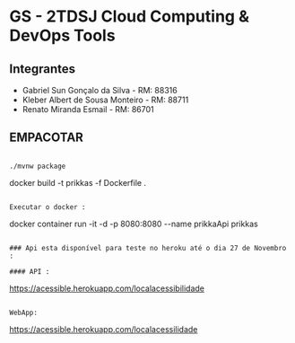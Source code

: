 # GS - 2TDSJ Cloud Computing & DevOps Tools

## Integrantes
 - Gabriel Sun Gonçalo da Silva - RM: 88316
 - Kleber Albert de Sousa Monteiro - RM: 88711
 - Renato Miranda Esmail - RM: 86701


## EMPACOTAR

```

./mvnw package

```

docker build -t prikkas -f Dockerfile .

```

Executar o docker :

```

docker container run -it -d -p 8080:8080 --name prikkaApi prikkas

```

### Api esta disponível para teste no heroku até o dia 27 de Novembro :

#### API : 

```

https://acessible.herokuapp.com/localacessibilidade

```

WebApp:

```

https://acessible.herokuapp.com/localacessilidade

```


